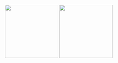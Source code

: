 <div align="left" display="inline-block">
<img height="170em" src="https://github-readme-stats.vercel.app/api/top-langs/?username=Fabio-Luiz-Jr&show_icons=true&hide_border=true&layout=compact&langs_count=8&theme=dark"/>	
<img height="170em" src="https://github-readme-stats.vercel.app/api?username=Fabio-Luiz-Jr&show_icons=true&hide_border=true&count_private=true&include_all_commits=true&theme=dark" />
</div>

